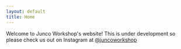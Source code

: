 ```yaml
---
layout: default
title: Home
---
```


Welcome to Junco Workshop's website! This is under development so please check us out on Instagram at [@juncoworkshop](https://www.instagram.com/juncoworkshop/)

